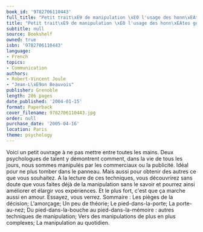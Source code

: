 ```yaml
---
book_id: '9782706110443'
full_title: "Petit trait\xE9 de manipulation \xE0 l'usage des honn\xEAtes gens"
title: "Petit trait\xE9 de manipulation \xE0 l'usage des honn\xEAtes gens"
subtitle: null
source: Bookshelf
owned: true
isbn: '9782706110443'
language:
- French
topics:
- Communication
authors:
- Robert-Vincent Joule
- "Jean-L\xE9on Beauvois"
publisher: Grenoble
length: 286 pages
date_published: '2004-01-15'
format: Paperback
cover_filename: 9782706110443.jpg
order: null
purchase_date: '2005-04-16'
location: Paris
theme: psychology
---
```

Voici un petit ouvrage à ne pas mettre entre toutes les mains. Deux psychologues de talent y démontrent comment, dans la vie de tous les jours, nous sommes manipulés par les commerciaux ou la publicité. Idéal pour ne plus tomber dans le panneau. Mais aussi pour obtenir des autres ce que vous souhaitez. A la lecture de ces techniques, vous découvrirez sans doute que vous faites déjà de la manipulation sans le savoir et pourrez ainsi améliorer et élargir vos expériences. Et le plus fort, c'est que ça marche aussi en amour. Essayez, vous verrez. Sommaire : Les pièges de la décision; L'amorçage; Un peu de théorie; Le pied-dans-la-porte; La porte-au-nez; Du pied-dans-la-bouche au pied-dans-la-mémoire : autres techniques de manipulation; Vers des manipulations de plus en plus complexes; La manipulation au quotidien.
